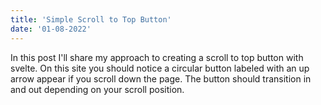 ```yaml
---
title: 'Simple Scroll to Top Button'
date: '01-08-2022'
---
```


In this post I'll share my approach to creating a scroll to top button with svelte. On this site you should notice a circular button labeled with an up arrow appear if you scroll down the page. The button should transition in and out depending on your scroll position.

